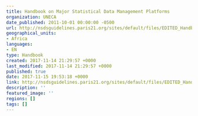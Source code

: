```yaml
---
title: Handbook on Major Statistical Data Management Platforms
organization: UNECA
date_published: 2011-10-01 00:00:00 -0500
url: http://nsdsguidelines.paris21.org/sites/default/files/EDITED_Handbook_SDMS_final_2-edited-clean.doc
geographical_units:
- Africa
languages:
- EN
type: Handbook
created: 2017-11-14 21:29:57 +0000
last_modified: 2017-11-14 21:29:57 +0000
published: true
date: 2017-11-15 19:53:18 +0000
link: http://nsdsguidelines.paris21.org/sites/default/files/EDITED_Handbook_SDMS_final_2-edited-clean.doc
description: ''
featured_image: ''
regions: []
tags: []
---
```


